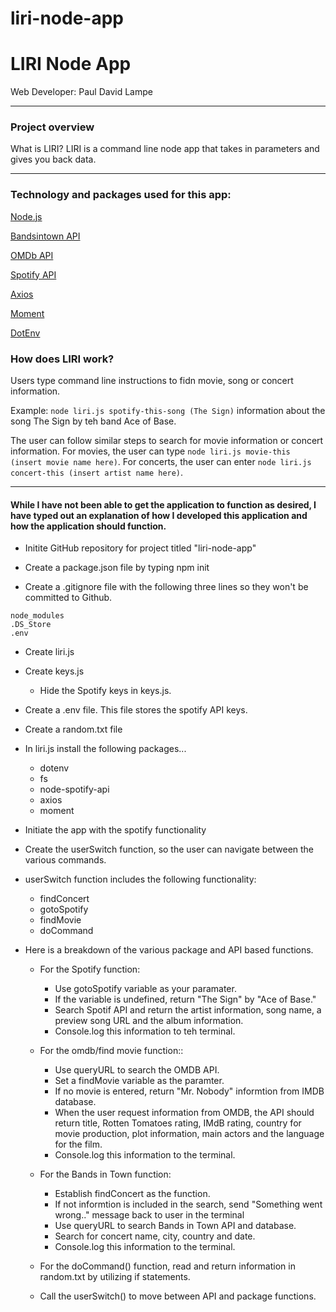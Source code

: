 # liri-node-app

<h1>LIRI Node App</h1>


<p>Web Developer: Paul David Lampe</p>


<hr>

<h3> Project overview</h3>
What is LIRI? LIRI is a command line node app that takes in parameters and gives you back data.
<hr>

<h3>Technology and packages used for this app:</h3>

[Node.js](https://nodejs.org/en/)

[Bandsintown API](http://www.artists.bandsintown.com/bandsintown-api)

[OMDb API](http://www.omdbapi.com/)

[Spotify API](https://developer.spotify.com/documentation/web-api/)

[Axios](https://www.npmjs.com/package/axios)

[Moment](https://www.npmjs.com/package/moment)

[DotEnv](https://www.npmjs.com/package/dotenv)

<h3> How does LIRI work?</h3>
Users type command line instructions to fidn movie, song or concert information. 

Example: ```node liri.js spotify-this-song (The Sign)``` information about the song The Sign by teh band Ace of Base. 

The user can follow similar steps to search for movie information or concert information. For movies, the user can type ```node liri.js movie-this (insert movie name here)```. For concerts, the user can enter ```node liri.js concert-this (insert artist name here)```.
  

<hr>

<h4>While I have not been able to get the application to function as desired, I have typed out an explanation of how I developed this application and how the application should function. </h4>

* Initite GitHub repository for project titled "liri-node-app"

* Create a package.json file by typing npm init

* Create a .gitignore file with the following three lines so they won't be committed to Github. 

``` 
node_modules
.DS_Store
.env

```

* Create liri.js
* Create keys.js
    - Hide the Spotify keys in keys.js.
* Create a .env file. This file stores the spotify API keys. 
* Create a random.txt file 

* In liri.js install the following packages...
    * dotenv
    * fs
    * node-spotify-api
    * axios
    * moment

* Initiate the app with the spotify functionality

* Create the userSwitch function, so the user can navigate between the various commands. 

* userSwitch function includes the following functionality:
    * findConcert
    * gotoSpotify
    * findMovie
    * doCommand

* Here is a breakdown of the various package and API based functions. 
    * For the Spotify function:
        * Use gotoSpotify variable as your paramater.
        * If the variable is undefined, return "The Sign" by "Ace of Base." 
        * Search Spotif API and return the artist information, song name, a preview song URL and the album information. 
        * Console.log this information to teh terminal. 
    * For the omdb/find movie function::
        * Use queryURL to search the OMDB API. 
        * Set a findMovie variable as the paramter. 
        * If no movie is entered, return "Mr. Nobody" informtion from IMDB database. 
        * When the user request information from OMDB, the API should return title, Rotten Tomatoes rating, IMdB rating, country for movie production, plot information, main actors and the language for the film. 
        * Console.log this information to the terminal. 
    * For the Bands in Town function:
        * Establish findConcert as the function. 
        * If not informtion is included in the search, send "Something went wrong.." message back to user in the terminal 
        * Use queryURL to search Bands in Town API and database.  
        * Search for concert name, city, country and date. 
        * Console.log this information to the terminal. 
    * For the doCommand() function, read and return information in random.txt by utilizing if statements. 

    * Call the userSwitch() to move between API and package functions. 



